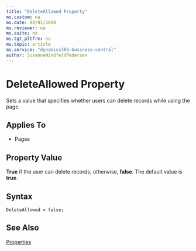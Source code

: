 ```yaml
---
title: "DeleteAllowed Property"
ms.custom: na
ms.date: 04/01/2020
ms.reviewer: na
ms.suite: na
ms.tgt_pltfrm: na
ms.topic: article
ms.service: "dynamics365-business-central"
author: SusanneWindfeldPedersen
---
```


# DeleteAllowed Property
Sets a value that specifies whether users can delete records while using the page.  
  
## Applies To  
  
- Pages  
  
## Property Value  

**True** if the user can delete records; otherwise, **false**. The default value is **true**.  

## Syntax

```
DeleteAllowed = false;
```
  
## See Also  
[Properties](devenv-properties.md)